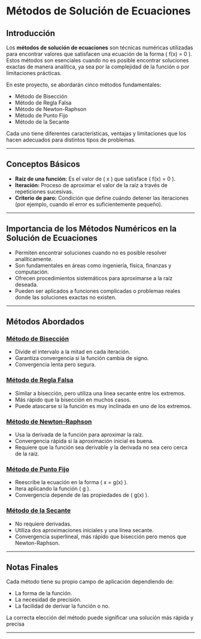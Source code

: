 # **Métodos de Solución de Ecuaciones**

## **Introducción**
Los **métodos de solución de ecuaciones** son técnicas numéricas utilizadas para encontrar valores que satisfacen una ecuación de la forma \( f(x) = 0 \). Estos métodos son esenciales cuando no es posible encontrar soluciones exactas de manera analítica, ya sea por la complejidad de la función o por limitaciones prácticas.

En este proyecto, se abordarán cinco métodos fundamentales:
- Método de Bisección
- Método de Regla Falsa
- Método de Newton-Raphson
- Método de Punto Fijo
- Método de la Secante

Cada uno tiene diferentes características, ventajas y limitaciones que los hacen adecuados para distintos tipos de problemas.

---

## **Conceptos Básicos**
- **Raíz de una función:** Es el valor de \( x \) que satisface \( f(x) = 0 \).
- **Iteración:** Proceso de aproximar el valor de la raíz a través de repeticiones sucesivas.
- **Criterio de paro:** Condición que define cuándo detener las iteraciones (por ejemplo, cuando el error es suficientemente pequeño).

---

## **Importancia de los Métodos Numéricos en la Solución de Ecuaciones**
- Permiten encontrar soluciones cuando no es posible resolver analíticamente.
- Son fundamentales en áreas como ingeniería, física, finanzas y computación.
- Ofrecen procedimientos sistemáticos para aproximarse a la raíz deseada.
- Pueden ser aplicados a funciones complicadas o problemas reales donde las soluciones exactas no existen.

---

## **Métodos Abordados**

### [**Método de Bisección**](Metodos_Abiertos/Metodo_de_Biseccion)
- Divide el intervalo a la mitad en cada iteración.
- Garantiza convergencia si la función cambia de signo.
- Convergencia lenta pero segura.

### [**Método de Regla Falsa**](Metodos_Abiertos/Metodo_de_Regla_Falsa)
- Similar a bisección, pero utiliza una línea secante entre los extremos.
- Más rápido que la bisección en muchos casos.
- Puede atascarse si la función es muy inclinada en uno de los extremos.

### [**Método de Newton-Raphson**](Metodos_Cerrados/Metodo_de_Newton_Raphson)
- Usa la derivada de la función para aproximar la raíz.
- Convergencia rápida si la aproximación inicial es buena.
- Requiere que la función sea derivable y la derivada no sea cero cerca de la raíz.

### [**Método de Punto Fijo**](Metodos_Cerrados/Metodo_de_Punto_Fijo)
- Reescribe la ecuación en la forma \( x = g(x) \).
- Itera aplicando la función \( g \).
- Convergencia depende de las propiedades de \( g(x) \).

### [**Método de la Secante**](Metodos_Cerrados/Metodo_de_Secante/)
- No requiere derivadas.
- Utiliza dos aproximaciones iniciales y una línea secante.
- Convergencia superlineal, más rápido que bisección pero menos que Newton-Raphson.

---

## **Notas Finales**
Cada método tiene su propio campo de aplicación dependiendo de:
- La forma de la función.
- La necesidad de precisión.
- La facilidad de derivar la función o no.

La correcta elección del método puede significar una solución más rápida y precisa

---
